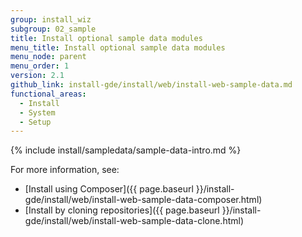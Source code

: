 ```yaml
---
group: install_wiz
subgroup: 02_sample
title: Install optional sample data modules
menu_title: Install optional sample data modules
menu_node: parent
menu_order: 1
version: 2.1
github_link: install-gde/install/web/install-web-sample-data.md
functional_areas:
  - Install
  - System
  - Setup
---
```


{% include install/sampledata/sample-data-intro.md %}

For more information, see:

*	[Install using Composer]({{ page.baseurl }}/install-gde/install/web/install-web-sample-data-composer.html)
*	[Install by cloning repositories]({{ page.baseurl }}/install-gde/install/web/install-web-sample-data-clone.html)
